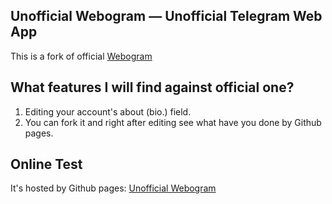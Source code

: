## Unofficial Webogram — Unofficial Telegram Web App

This is a fork of official [Webogram](https://github.com/zhukov/webogram)

## What features I will find against official one?
1. Editing your account's about (bio.) field.
2. You can fork it and right after editing see what have you done by Github pages.

##  Online Test
It's hosted by Github pages: [Unofficial Webogram](https://srazi.github.io/webogram)
